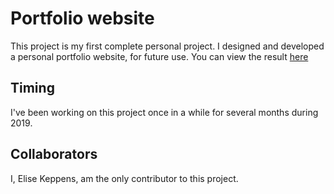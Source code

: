 # Portfolio website
This project is my first complete personal project. I designed and developed a personal portfolio website, for future use. You can view the result [here](https://elisek-bc.github.io/elisek-portfolio/)

## Timing
I've been working on this project once in a while for several months during 2019.

## Collaborators
I, Elise Keppens, am the only contributor to this project.

